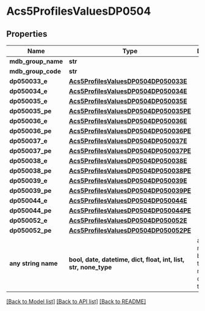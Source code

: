 # Acs5ProfilesValuesDP0504


## Properties
Name | Type | Description | Notes
------------ | ------------- | ------------- | -------------
**mdb_group_name** | **str** |  | 
**mdb_group_code** | **str** |  | 
**dp050033_e** | [**Acs5ProfilesValuesDP0504DP050033E**](Acs5ProfilesValuesDP0504DP050033E.md) |  | 
**dp050034_e** | [**Acs5ProfilesValuesDP0504DP050034E**](Acs5ProfilesValuesDP0504DP050034E.md) |  | 
**dp050035_e** | [**Acs5ProfilesValuesDP0504DP050035E**](Acs5ProfilesValuesDP0504DP050035E.md) |  | 
**dp050035_pe** | [**Acs5ProfilesValuesDP0504DP050035PE**](Acs5ProfilesValuesDP0504DP050035PE.md) |  | 
**dp050036_e** | [**Acs5ProfilesValuesDP0504DP050036E**](Acs5ProfilesValuesDP0504DP050036E.md) |  | 
**dp050036_pe** | [**Acs5ProfilesValuesDP0504DP050036PE**](Acs5ProfilesValuesDP0504DP050036PE.md) |  | 
**dp050037_e** | [**Acs5ProfilesValuesDP0504DP050037E**](Acs5ProfilesValuesDP0504DP050037E.md) |  | 
**dp050037_pe** | [**Acs5ProfilesValuesDP0504DP050037PE**](Acs5ProfilesValuesDP0504DP050037PE.md) |  | 
**dp050038_e** | [**Acs5ProfilesValuesDP0504DP050038E**](Acs5ProfilesValuesDP0504DP050038E.md) |  | 
**dp050038_pe** | [**Acs5ProfilesValuesDP0504DP050038PE**](Acs5ProfilesValuesDP0504DP050038PE.md) |  | 
**dp050039_e** | [**Acs5ProfilesValuesDP0504DP050039E**](Acs5ProfilesValuesDP0504DP050039E.md) |  | 
**dp050039_pe** | [**Acs5ProfilesValuesDP0504DP050039PE**](Acs5ProfilesValuesDP0504DP050039PE.md) |  | 
**dp050044_e** | [**Acs5ProfilesValuesDP0504DP050044E**](Acs5ProfilesValuesDP0504DP050044E.md) |  | 
**dp050044_pe** | [**Acs5ProfilesValuesDP0504DP050044PE**](Acs5ProfilesValuesDP0504DP050044PE.md) |  | 
**dp050052_e** | [**Acs5ProfilesValuesDP0504DP050052E**](Acs5ProfilesValuesDP0504DP050052E.md) |  | 
**dp050052_pe** | [**Acs5ProfilesValuesDP0504DP050052PE**](Acs5ProfilesValuesDP0504DP050052PE.md) |  | 
**any string name** | **bool, date, datetime, dict, float, int, list, str, none_type** | any string name can be used but the value must be the correct type | [optional]

[[Back to Model list]](../README.md#documentation-for-models) [[Back to API list]](../README.md#documentation-for-api-endpoints) [[Back to README]](../README.md)


